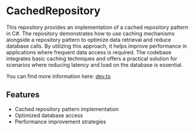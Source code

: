 # CachedRepository

This repository provides an implementation of a cached repository pattern in C#. The repository demonstrates how to use caching mechanisms alongside a repository pattern to optimize data retrieval and reduce database calls. By utilizing this approach, it helps improve performance in applications where frequent data access is required. The codebase integrates basic caching techniques and offers a practical solution for scenarios where reducing latency and load on the database is essential.

You can find more information here:
[dev.to](https://dev.to/ben-witt/cached-repository-in-c-432c)


## Features
- Cached repository pattern implementation
- Optimized database access
- Performance improvement strategies
